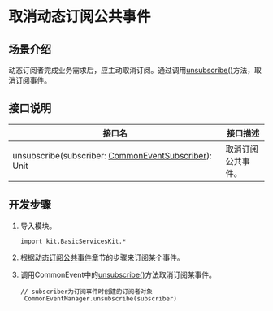 # 取消动态订阅公共事件

## 场景介绍

动态订阅者完成业务需求后，应主动取消订阅。通过调用[unsubscribe()](../../../../reference/source_zh_cn/BasicServicesKit/cj-apis-common_event_manager.md#static-func-unsubscribecommoneventsubscriber)方法，取消订阅事件。

## 接口说明

| 接口名 | 接口描述 |
| -------- | -------- |
| unsubscribe(subscriber:&nbsp;[CommonEventSubscriber](../../../../reference/source_zh_cn/BasicServicesKit/cj-apis-common_event_manager.md#class-commoneventsubscriber)): Unit | 取消订阅公共事件。 |

## 开发步骤

1. 导入模块。

   <!-- compile -->

   ```cangjie
   import kit.BasicServicesKit.*
   ```

2. 根据[动态订阅公共事件](./cj-common-event-subscription.md)章节的步骤来订阅某个事件。

3. 调用CommonEvent中的[unsubscribe()](../../../../reference/source_zh_cn/BasicServicesKit/cj-apis-common_event_manager.md#static-func-unsubscribecommoneventsubscriber)方法取消订阅某事件。

   <!-- compile -->

   ```cangjie
   // subscriber为订阅事件时创建的订阅者对象
    CommonEventManager.unsubscribe(subscriber)
   ```
